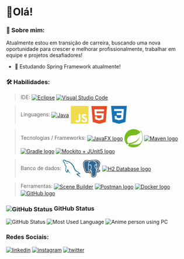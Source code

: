 # 👋Olá!

### 🚀 Sobre mim:
Atualmente estou em transição de carreira, buscando uma nova oportunidade para crescer e melhorar profissionalmente, trabalhar em equipe e projetos desafiadores!
- 🧠 Estudando Spring Framework atualmente!

### 🛠 Habilidades:
><div style="display: inline_block">IDE: 
  ><a href="https://www.eclipse.org/" title="Click to open Eclipse website"><img align="center" alt="Eclipse" height="50" width="50" src="https://upload.wikimedia.org/wikipedia/commons/c/cf/Eclipse-SVG.svg" /></a>
  ><a href="https://code.visualstudio.com/" title="Click to open Visual Studio Code website"><img align="center" alt="Visual Studio Code" height="50" width="50" src="https://cdn.jsdelivr.net/gh/devicons/devicon/icons/vscode/vscode-original-wordmark.svg" /></a>
></div>

><div style="display: inline_block">Linguagens: 
  ><a href="https://www.oracle.com/br/java/" title="Click to open Java website"><img align="center" alt="Java" height="50" width="50" src="https://cdn.jsdelivr.net/gh/devicons/devicon/icons/java/java-original-wordmark.svg" /></a>
  ><a href="https://www.javascript.com/" title="Click to open JavaScript website"><img align="center" alt="JavaScript" height="50" width="50" src="https://raw.githubusercontent.com/devicons/devicon/1119b9f84c0290e0f0b38982099a2bd027a48bf1/icons/javascript/javascript-plain.svg" /></a>
  ><a href="https://html.spec.whatwg.org/" title="Click to open HTML5 website"><img align="center" alt="HTML5" height="50" width="50" src="https://raw.githubusercontent.com/devicons/devicon/1119b9f84c0290e0f0b38982099a2bd027a48bf1/icons/html5/html5-plain.svg" /></a>
  ><a href="https://www.w3.org/TR/css3-roadmap/" title="Click to open CSS3 website"><img align="center" alt="CSS3" height="50" width="50" src="https://raw.githubusercontent.com/devicons/devicon/1119b9f84c0290e0f0b38982099a2bd027a48bf1/icons/css3/css3-plain.svg" /></a>
></div>

><div style="display: inline_block">Tecnologias / Frameworks: 
  ><a href="https://openjfx.io/" title="Click to open JavaFX website"><img align="center" alt="JavaFX logo" height="50" width="50" src="https://repository-images.githubusercontent.com/400161932/257a8be2-bbf2-4218-a55b-219d819578b2" /></a>
  ><a href="https://spring.io/" title="Click to open Spring Framework website"><img align="center" alt="Spring Framework logo" height="50" width="50" src="https://github.com/devicons/devicon/blob/master/icons/spring/spring-original.svg" /></a>
  ><a href="https://maven.apache.org/" title="Click to open Maven website"><img align="center" alt="Maven logo" height="50" width="50" src="https://github.com/actions/starter-workflows/blob/main/icons/maven.svg" /></a>
  ><a href="https://gradle.org/" title="Click to open Gradle website"><img align="center" alt="Gradle logo" height="50" width="50" src="https://github.com/actions/starter-workflows/blob/main/icons/gradle.svg" /></a>
  ><a href="https://site.mockito.org/" title="Click to open Mockito website"><img align="center" alt="Mockito + JUnit5 logo" height="50" width="150" src="https://solidsoft.files.wordpress.com/2018/03/mockito-junit5-logo3.png" /></a>
></div>

><div style="display: inline_block">Banco de dados:
  ><a href="https://dev.mysql.com/" title="Click to open MySQL website" target="_blank"><img align="center" alt="MySQL logo" height="50" width="50" src="https://github.com/devicons/devicon/blob/master/icons/mysql/mysql-original.svg" /></a>
  ><a href="https://www.postgresql.org/" title="Click to open Postgre SQL website" target="_blank"><img align="center" alt="Postgre SQL logo" height="50" width="50" src="https://github.com/devicons/devicon/blob/master/icons/postgresql/postgresql-original.svg" /></a>
  ><a href="https://www.h2database.com/" title="Click to open H2 Database website" target="_blank"><img align="center" alt="H2 Database logo" height="50" width="50" src="https://www.h2database.com/html/images/h2-logo-2.png" /></a>
></div>
  
><div style="display: inline_block">Ferramentas:
  ><a href="https://gluonhq.com/products/scene-builder/" title="Click to open SceneBuilder website" target="_blank"><img align="center" alt="Scene Builder" height="50" width="50" src="https://gluonhq.com/wp-content/uploads/2015/02/SceneBuilderLogo.png" /></a>
  ><a href="https://www.postman.com/" title="Click to open Postman website" target="_blank"><img align="center" alt="Postman logo" height="50" width="50" src="https://voyager.postman.com/logo/postman-logo-icon-orange.svg" /></a>
  ><a href="https://www.docker.com/" title="Click to open Docker website" target="_blank"><img align="center" alt="Docker logo" height="50" width="50" src="https://cdn.jsdelivr.net/gh/devicons/devicon/icons/docker/docker-original-wordmark.svg" /></a>
  ><a href="https://github.com/" title="Click to open GitHub website" target="_blank"><img align="center" alt="GitHub logo" height="50" width="50" src="https://upload.wikimedia.org/wikipedia/commons/thumb/3/3f/Git_icon.svg/97px-Git_icon.svg.png" /></a>
></div>

### <img align="center" alt="GitHub Status" height="20" width="20" src="https://github.githubassets.com/images/modules/logos_page/GitHub-Mark.png" /> GitHub Status
<div>
  <img height="150" alt="GitHub Status" src="https://github-readme-stats.vercel.app/api?username=brunomourasoares&show_icons=true&theme=algolia&include_all_commits=true&count_private=true" />
  <img height="150" alt="Most Used Language" src="https://github-readme-stats.vercel.app/api/top-langs/?username=brunomourasoares&layout=compact&langs_count=16&theme=algolia" />
  <img height="150" alt="Anime person using PC" src="https://blogdoiphone.com/wp-content/uploads/2020/02/97387022d579d0d9806c8c3e176434f7.gif" />
</div>
  
### Redes Sociais:
[![linkedin](https://img.shields.io/badge/linkedin-0A66C2?style=for-the-badge&logo=linkedin&logoColor=white)](https://linkedin.com/in/brunomsoares)
[![instagram](https://img.shields.io/badge/instagram-E4405F?style=for-the-badge&logo=instagram&logoColor=white)](https://www.instagram.com/brunomourasoares/)
[![twitter](https://img.shields.io/badge/twitter-1DA1F2?style=for-the-badge&logo=twitter&logoColor=white)](https://twitter.com/BMouraSoares)
